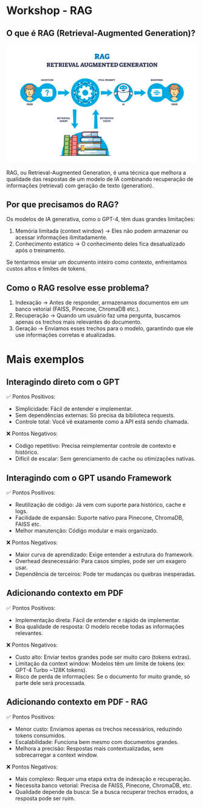 # Workshop - RAG

## O que é RAG (Retrieval-Augmented Generation)?

![Descrição da imagem](rag.png)

RAG, ou Retrieval-Augmented Generation, é uma técnica que melhora a qualidade das respostas de um modelo de IA combinando recuperação de informações (retrieval) com geração de texto (generation).

## Por que precisamos do RAG?

Os modelos de IA generativa, como o GPT-4, têm duas grandes limitações:

1. Memória limitada (context window) → Eles não podem armazenar ou acessar informações ilimitadamente.
2. Conhecimento estático → O conhecimento deles fica desatualizado após o treinamento.

Se tentarmos enviar um documento inteiro como contexto, enfrentamos custos altos e limites de tokens.

## Como o RAG resolve esse problema?

1. Indexação → Antes de responder, armazenamos documentos em um banco vetorial (FAISS, Pinecone, ChromaDB etc.).
2. Recuperação → Quando um usuário faz uma pergunta, buscamos apenas os trechos mais relevantes do documento.
3. Geração → Enviamos esses trechos para o modelo, garantindo que ele use informações corretas e atualizadas.

# Mais exemplos

## Interagindo direto com o GPT

✅ Pontos Positivos:

- Simplicidade: Fácil de entender e implementar.
- Sem dependências externas: Só precisa da biblioteca requests.
- Controle total: Você vê exatamente como a API está sendo chamada.

❌ Pontos Negativos:

- Código repetitivo: Precisa reimplementar controle de contexto e histórico.
- Difícil de escalar: Sem gerenciamento de cache ou otimizações nativas.

## Interagindo com o GPT usando Framework

✅ Pontos Positivos:

- Reutilização de código: Já vem com suporte para histórico, cache e logs.
- Facilidade de expansão: Suporte nativo para Pinecone, ChromaDB, FAISS etc.
- Melhor manutenção: Código modular e mais organizado.

❌ Pontos Negativos:

- Maior curva de aprendizado: Exige entender a estrutura do framework.
- Overhead desnecessário: Para casos simples, pode ser um exagero usar.
- Dependência de terceiros: Pode ter mudanças ou quebras inesperadas.

## Adicionando contexto em PDF

✅ Pontos Positivos:

- Implementação direta: Fácil de entender e rápido de implementar.
- Boa qualidade de resposta: O modelo recebe todas as informações relevantes.

❌ Pontos Negativos:

- Custo alto: Enviar textos grandes pode ser muito caro (tokens extras).
- Limitação da context window: Modelos têm um limite de tokens (ex: GPT-4 Turbo ~128K tokens).
- Risco de perda de informações: Se o documento for muito grande, só parte dele será processada.

## Adicionando contexto em PDF - RAG

✅ Pontos Positivos:

- Menor custo: Enviamos apenas os trechos necessários, reduzindo tokens consumidos.
- Escalabilidade: Funciona bem mesmo com documentos grandes.
- Melhora a precisão: Respostas mais contextualizadas, sem sobrecarregar a context window.

❌ Pontos Negativos:

- Mais complexo: Requer uma etapa extra de indexação e recuperação.
- Necessita banco vetorial: Precisa de FAISS, Pinecone, ChromaDB, etc.
- Qualidade depende da busca: Se a busca recuperar trechos errados, a resposta pode ser ruim.
